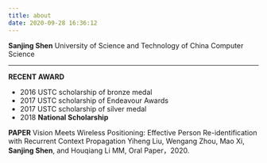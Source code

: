 ```yaml
---
title: about
date: 2020-09-28 16:36:12
---
```

**Sanjing Shen**
University of Science and Technology of China
Computer Science

---


**RECENT AWARD**
* 2016 USTC scholarship of bronze medal
* 2017 USTC scholarship of Endeavour Awards
* 2017 USTC scholarship of silver medal
* 2018 **National Scholarship**

**PAPER**
Vision Meets Wireless Positioning: Effective Person Re-identification with Recurrent Context Propagation
Yiheng Liu, Wengang Zhou, Mao Xi, **Sanjing Shen**, and Houqiang Li
MM, Oral Paper，2020.

